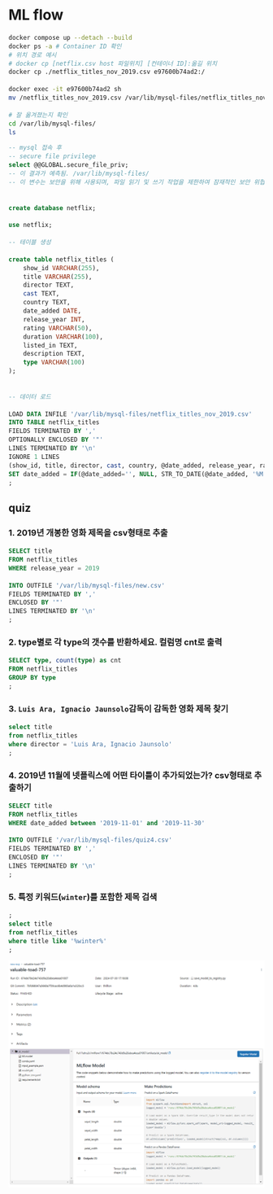 # ML flow

```sh
docker compose up --detach --build
docker ps -a # Container ID 확인
# 위치 경로 예시
# docker cp [netflix.csv host 파일위치] [컨테이너 ID]:옮길 위치
docker cp ./netflix_titles_nov_2019.csv e97600b74ad2:/

docker exec -it e97600b74ad2 sh
mv /netflix_titles_nov_2019.csv /var/lib/mysql-files/netflix_titles_nov_2019.csv

# 잘 옮겨졌는지 확인
cd /var/lib/mysql-files/
ls
```

```sql
-- mysql 접속 후
-- secure file privilege
select @@GLOBAL.secure_file_priv;
-- 이 결과가 예측됨. /var/lib/mysql-files/
-- 이 변수는 보안을 위해 사용되며, 파일 읽기 및 쓰기 작업을 제한하여 잠재적인 보안 위협을 줄이기 위해 사용됩니다.


create database netflix;

use netflix;

-- 테이블 생성

create table netflix_titles (
    show_id VARCHAR(255),
    title VARCHAR(255),
    director TEXT,
    cast TEXT,
    country TEXT,
    date_added DATE,
    release_year INT,
    rating VARCHAR(50),
    duration VARCHAR(100),
    listed_in TEXT,
    description TEXT,
    type VARCHAR(100)
);


-- 데이터 로드

LOAD DATA INFILE '/var/lib/mysql-files/netflix_titles_nov_2019.csv'
INTO TABLE netflix_titles
FIELDS TERMINATED BY ','
OPTIONALLY ENCLOSED BY '"'
LINES TERMINATED BY '\n'
IGNORE 1 LINES
(show_id, title, director, cast, country, @date_added, release_year, rating, duration, listed_in, description, type)
SET date_added = IF(@date_added='', NULL, STR_TO_DATE(@date_added, '%M %d, %Y'))
;
```

## quiz

### 1. 2019년 개봉한 영화 제목을 csv형태로 추출

```sql
SELECT title
FROM netflix_titles
WHERE release_year = 2019

INTO OUTFILE '/var/lib/mysql-files/new.csv'
FIELDS TERMINATED BY ','
ENCLOSED BY '"'
LINES TERMINATED BY '\n'
;
```

### 2. type별로 각 type의 갯수를 반환하세요. 컬럼명 cnt로 출력

```sql
SELECT type, count(type) as cnt
FROM netflix_titles
GROUP BY type
;
```

### 3. `Luis Ara, Ignacio Jaunsolo`감독이 감독한 영화 제목 찾기

```sql
select title
from netflix_titles
where director = 'Luis Ara, Ignacio Jaunsolo'
;
```

### 4. 2019년 11월에 넷플릭스에 어떤 타이틀이 추가되었는가? csv형태로 추출하기

```sql
SELECT title
FROM netflix_titles
WHERE date_added between '2019-11-01' and '2019-11-30'

INTO OUTFILE '/var/lib/mysql-files/quiz4.csv'
FIELDS TERMINATED BY ','
ENCLOSED BY '"'
LINES TERMINATED BY '\n'
;
```

### 5. 특정 키워드(`winter`)를 포함한 제목 검색

```sql
;
select title
from netflix_titles
where title like '%winter%'
;
```

![alt text](image.png)
